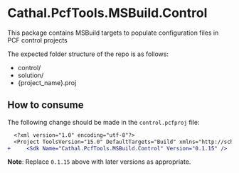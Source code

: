 # Cathal.PcfTools.MSBuild.Control

This package contains MSBuild targets to populate configuration files in PCF control projects

The expected folder structure of the repo is as follows:
- control/
- solution/
- {project_name}.proj

## How to consume

The following change should be made in the `control.pcfproj` file:

```diff
  <?xml version="1.0" encoding="utf-8"?>
  <Project ToolsVersion="15.0" DefaultTargets="Build" xmlns="http://schemas.microsoft.com/developer/msbuild/2003">
+     <Sdk Name="Cathal.PcfTools.MSBuild.Control" Version="0.1.15" />
```

**Note**: Replace `0.1.15` above with later versions as appropriate.
